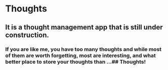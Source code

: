 # Thoughts
## It is a thought management app that is still under construction.

### If you are like me, you have too many thoughts and while most of them are worth forgetting, most are interesting, and what better place to store your thoughts than ...## Thoughts!

